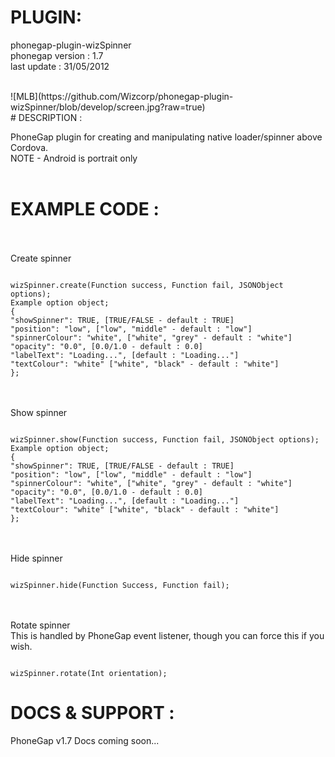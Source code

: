 

# PLUGIN: 

phonegap-plugin-wizSpinner<br />
phonegap version : 1.7<br />
last update : 31/05/2012<br />

<br />
![MLB](https://github.com/Wizcorp/phonegap-plugin-wizSpinner/blob/develop/screen.jpg?raw=true)
<br />
# DESCRIPTION :

PhoneGap plugin for creating and manipulating native loader/spinner above Cordova.
<br />
NOTE - Android is portrait only
<br />
<br />
# EXAMPLE CODE : #
<br />
<br />
Create spinner<br />
<pre><code>
wizSpinner.create(Function success, Function fail, JSONObject options);
Example option object;
{
"showSpinner": TRUE, [TRUE/FALSE - default : TRUE]
"position": "low", ["low", "middle" - default : "low"]
"spinnerColour": "white", ["white", "grey" - default : "white"]
"opacity": "0.0", [0.0/1.0 - default : 0.0]
"labelText": "Loading...", [default : "Loading..."]
"textColour": "white" ["white", "black" - default : "white"]
};
</code></pre>
<br />
<br />
Show spinner<br />
<pre><code>
wizSpinner.show(Function success, Function fail, JSONObject options);
Example option object;
{
"showSpinner": TRUE, [TRUE/FALSE - default : TRUE]
"position": "low", ["low", "middle" - default : "low"]
"spinnerColour": "white", ["white", "grey" - default : "white"]
"opacity": "0.0", [0.0/1.0 - default : 0.0]
"labelText": "Loading...", [default : "Loading..."]
"textColour": "white" ["white", "black" - default : "white"]
};
</code></pre>
<br />
<br />
Hide spinner<br />
<pre><code>
wizSpinner.hide(Function Success, Function fail); 
</code></pre>
<br />
<br />
Rotate spinner<br />
This is handled by PhoneGap event listener, though you can force this if you wish.<br />
<pre><code>
wizSpinner.rotate(Int orientation);
</code></pre>



# DOCS & SUPPORT :

PhoneGap v1.7
Docs coming soon...